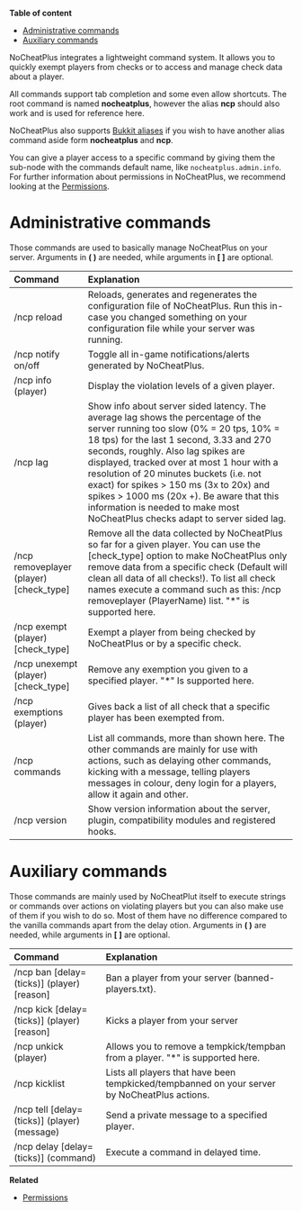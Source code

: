 **Table of content**
* [Administrative commands](Commands#administrative-commands)
* [Auxiliary commands](Commands#auxiliary-commands)

NoCheatPlus integrates a lightweight command system. It allows you to quickly exempt players from checks or to access and manage check data about a player. 

All commands support tab completion and some even allow shortcuts. The root command is named **nocheatplus**, however the alias **ncp** should also work and is used for reference here.

NoCheatPlus also supports [Bukkit aliases](http://wiki.bukkit.org/Bukkit.yml#aliases) if you wish to have another alias command aside form **nocheatplus** and **ncp**.

You can give a player access to a specific command by giving them the sub-node with the commands default name, like `nocheatplus.admin.info`.
For further information about permissions in NoCheatPlus, we recommend looking at the [Permissions](https://github.com/MyPictures/NoCheatPlus/wiki/Permissions#commands).

# Administrative commands
Those commands are used to basically manage NoCheatPlus on your server. Arguments in **( )** are needed, while arguments in **[ ]** are optional.

| Command                 | Explanation |
| :---------------------- | :---------- |
|/ncp reload| Reloads, generates and regenerates the configuration file of NoCheatPlus. Run this in-case you changed something on your configuration file while your server was running.|
|/ncp notify on/off| Toggle all in-game notifications/alerts generated by NoCheatPlus.|
|/ncp info (player)| Display the violation levels of a given player.|
|/ncp lag| Show info about server sided latency. The average lag shows the percentage of the server running too slow (0% = 20 tps, 10% = 18 tps) for the last 1 second, 3.33 and 270 seconds, roughly. Also lag spikes are displayed, tracked over at most 1 hour with a resolution of 20 minutes buckets (i.e. not exact) for spikes > 150 ms (3x to 20x) and spikes > 1000 ms (20x +). Be aware that this information is needed to make most NoCheatPlus checks adapt to server sided lag.|
|/ncp removeplayer (player) [check_type]| Remove all the data collected by NoCheatPlus so far for a given player. You can use the [check_type] option to make NoCheatPlus only remove data from a specific check (Default will clean all data of all checks!). To list all check names execute a command such as this: /ncp removeplayer (PlayerName) list. "*" is supported here.
|/ncp exempt (player) [check_type]| Exempt a player from being checked by NoCheatPlus or by a specific check.|
|/ncp unexempt (player) [check_type]| Remove any exemption you given to a specified player. "*" Is supported here.|
|/ncp exemptions (player)| Gives back a list of all check that a specific player has been exempted from.|
|/ncp commands| List all commands, more than shown here. The other commands are mainly for use with actions, such as delaying other commands, kicking with a message, telling players messages in colour, deny login for a players, allow it again and other.|
|/ncp version| Show version information about the server, plugin, compatibility modules and registered hooks.|

# Auxiliary commands
Those commands are mainly used by NoCheatPlut itself to execute strings or commands over actions on violating players but you can also make use of them if you wish to do so. Most of them have no difference compared to the vanilla commands apart from the delay otion.
Arguments in **( )** are needed, while arguments in **[ ]** are optional.

| Command                 | Explanation |
| :---------------------- | :---------- |
|/ncp ban \[delay=(ticks)] (player) [reason]|Ban a player from your server (banned-players.txt).|
|/ncp kick \[delay=(ticks)] (player) [reason]|Kicks a player from your server|
|/ncp unkick (player)|Allows you to remove a tempkick/tempban from a player. "*" is supported here.|
|/ncp kicklist|Lists all players that have been tempkicked/tempbanned on your server by NoCheatPlus actions.|
|/ncp tell \[delay=(ticks)] (player) (message)|Send a private message to a specified player.|
|/ncp delay \[delay=(ticks)] (command)|Execute a command in delayed time.|

**Related**
* [Permissions](Permissions)
